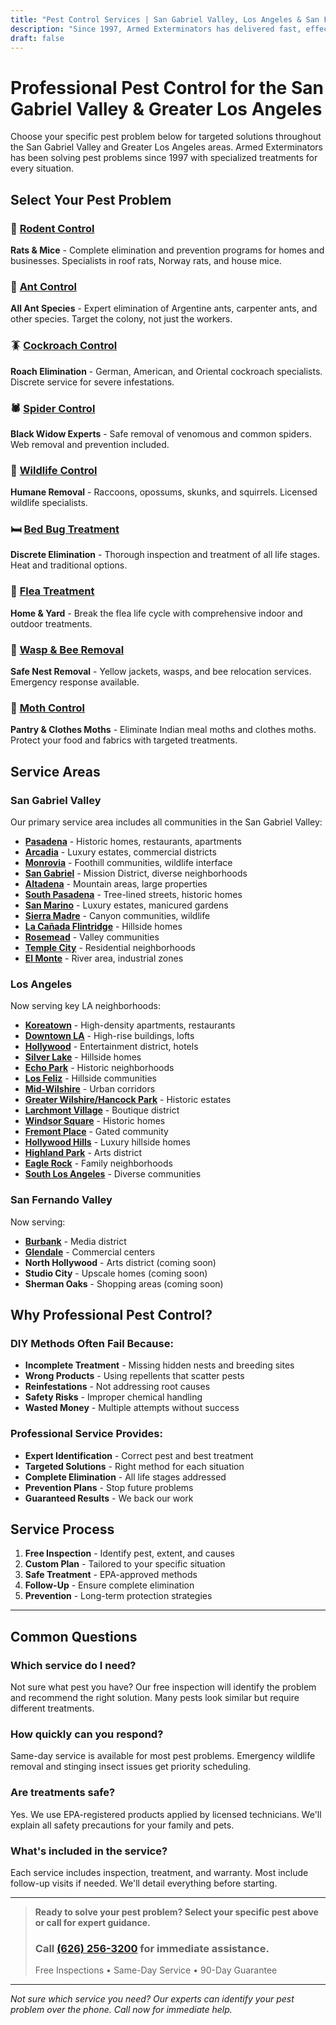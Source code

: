 ```yaml
---
title: "Pest Control Services | San Gabriel Valley, Los Angeles & San Fernando Valley"
description: "Since 1997, Armed Exterminators has delivered fast, effective pest control across the San Gabriel Valley, Los Angeles & the San Fernando Valley. Call for a free quote."
draft: false
---
```


# Professional Pest Control for the San Gabriel Valley & Greater Los Angeles

Choose your specific pest problem below for targeted solutions throughout the San Gabriel Valley and Greater Los Angeles areas. Armed Exterminators has been solving pest problems since 1997 with specialized treatments for every situation.

## Select Your Pest Problem

<div class="pest-services-grid">

### 🐀 [Rodent Control](/services/rodent-control/)
**Rats & Mice** - Complete elimination and prevention programs for homes and businesses. Specialists in roof rats, Norway rats, and house mice.

### 🐜 [Ant Control](/services/ant-control/)
**All Ant Species** - Expert elimination of Argentine ants, carpenter ants, and other species. Target the colony, not just the workers.

### 🪳 [Cockroach Control](/services/cockroach-exterminator/)
**Roach Elimination** - German, American, and Oriental cockroach specialists. Discrete service for severe infestations.

### 🕷️ [Spider Control](/services/spider-control/)
**Black Widow Experts** - Safe removal of venomous and common spiders. Web removal and prevention included.

### 🦝 [Wildlife Control](/services/wildlife-control/)
**Humane Removal** - Raccoons, opossums, skunks, and squirrels. Licensed wildlife specialists.

### 🛏️ [Bed Bug Treatment](/services/bed-bug-treatment/)
**Discrete Elimination** - Thorough inspection and treatment of all life stages. Heat and traditional options.

### 🦟 [Flea Treatment](/services/flea-treatment/)
**Home & Yard** - Break the flea life cycle with comprehensive indoor and outdoor treatments.

### 🐝 [Wasp & Bee Removal](/services/wasp-bee-removal/)
**Safe Nest Removal** - Yellow jackets, wasps, and bee relocation services. Emergency response available.

### 🦋 [Moth Control](/services/moth-control/)
**Pantry & Clothes Moths** - Eliminate Indian meal moths and clothes moths. Protect your food and fabrics with targeted treatments.

</div>

## Service Areas

### San Gabriel Valley
Our primary service area includes all communities in the San Gabriel Valley:
- **[Pasadena](/locations/pasadena/)** - Historic homes, restaurants, apartments
- **[Arcadia](/locations/arcadia/)** - Luxury estates, commercial districts  
- **[Monrovia](/locations/monrovia/)** - Foothill communities, wildlife interface
- **[San Gabriel](/locations/san-gabriel/)** - Mission District, diverse neighborhoods
- **[Altadena](/locations/altadena/)** - Mountain areas, large properties
- **[South Pasadena](/locations/south-pasadena/)** - Tree-lined streets, historic homes
- **[San Marino](/locations/san-marino/)** - Luxury estates, manicured gardens
- **[Sierra Madre](/locations/sierra-madre/)** - Canyon communities, wildlife
- **[La Cañada Flintridge](/locations/la-canada-flintridge/)** - Hillside homes
- **[Rosemead](/locations/rosemead/)** - Valley communities
- **[Temple City](/locations/temple-city/)** - Residential neighborhoods
- **[El Monte](/locations/el-monte/)** - River area, industrial zones

### Los Angeles
Now serving key LA neighborhoods:
- **[Koreatown](/locations/koreatown/)** - High-density apartments, restaurants
- **[Downtown LA](/locations/downtown-los-angeles/)** - High-rise buildings, lofts
- **[Hollywood](/locations/hollywood/)** - Entertainment district, hotels
- **[Silver Lake](/locations/silver-lake/)** - Hillside homes
- **[Echo Park](/locations/echo-park/)** - Historic neighborhoods
- **[Los Feliz](/locations/los-feliz/)** - Hillside communities
- **[Mid-Wilshire](/locations/mid-wilshire/)** - Urban corridors
- **[Greater Wilshire/Hancock Park](/locations/greater-wilshire-hancock-park/)** - Historic estates
- **[Larchmont Village](/locations/larchmont-village/)** - Boutique district
- **[Windsor Square](/locations/windsor-square/)** - Historic homes
- **[Fremont Place](/locations/fremont-place/)** - Gated community
- **[Hollywood Hills](/locations/hollywood-hills/)** - Luxury hillside homes
- **[Highland Park](/locations/highland-park/)** - Arts district
- **[Eagle Rock](/locations/eagle-rock/)** - Family neighborhoods
- **[South Los Angeles](/locations/south-los-angeles/)** - Diverse communities

### San Fernando Valley
Now serving:
- **[Burbank](/locations/burbank/)** - Media district
- **[Glendale](/locations/glendale/)** - Commercial centers
- **North Hollywood** - Arts district (coming soon)
- **Studio City** - Upscale homes (coming soon)
- **Sherman Oaks** - Shopping areas (coming soon)

## Why Professional Pest Control?

### DIY Methods Often Fail Because:
- **Incomplete Treatment** - Missing hidden nests and breeding sites
- **Wrong Products** - Using repellents that scatter pests
- **Reinfestations** - Not addressing root causes
- **Safety Risks** - Improper chemical handling
- **Wasted Money** - Multiple attempts without success

### Professional Service Provides:
- **Expert Identification** - Correct pest and best treatment
- **Targeted Solutions** - Right method for each situation
- **Complete Elimination** - All life stages addressed
- **Prevention Plans** - Stop future problems
- **Guaranteed Results** - We back our work

## Service Process

1. **Free Inspection** - Identify pest, extent, and causes
2. **Custom Plan** - Tailored to your specific situation
3. **Safe Treatment** - EPA-approved methods
4. **Follow-Up** - Ensure complete elimination
5. **Prevention** - Long-term protection strategies

---

## Common Questions

### Which service do I need?
Not sure what pest you have? Our free inspection will identify the problem and recommend the right solution. Many pests look similar but require different treatments.

### How quickly can you respond?
Same-day service is available for most pest problems. Emergency wildlife removal and stinging insect issues get priority scheduling.

### Are treatments safe?
Yes. We use EPA-registered products applied by licensed technicians. We'll explain all safety precautions for your family and pets.

### What's included in the service?
Each service includes inspection, treatment, and warranty. Most include follow-up visits if needed. We'll detail everything before starting.

---

> **Ready to solve your pest problem? Select your specific pest above or call for expert guidance.**
> ### Call [(626) 256-3200](tel:6262563200) for immediate assistance.
> Free Inspections • Same-Day Service • 90-Day Guarantee

---

*Not sure which service you need? Our experts can identify your pest problem over the phone. Call now for immediate help.*